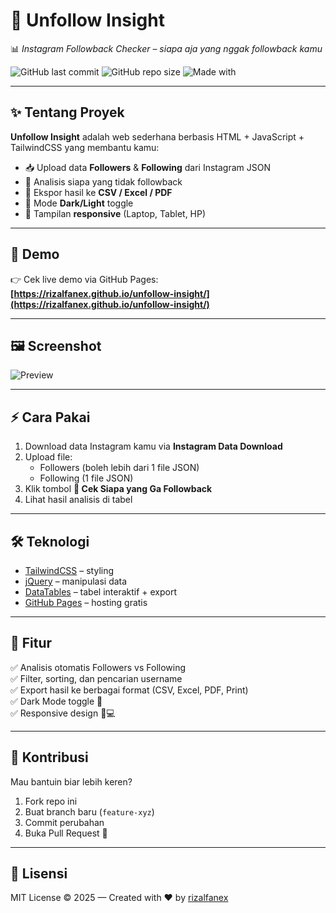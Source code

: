 # 🚀 Unfollow Insight  
📊 *Instagram Followback Checker – siapa aja yang nggak followback kamu*

![GitHub last commit](https://img.shields.io/github/last-commit/USERNAME/unfollow-insight?color=blue&style=flat-square)
![GitHub repo size](https://img.shields.io/github/repo-size/USERNAME/unfollow-insight?color=green&style=flat-square)
![Made with](https://img.shields.io/badge/Made%20with-❤️%20%26%20☕-red?style=flat-square)

---

## ✨ Tentang Proyek
**Unfollow Insight** adalah web sederhana berbasis HTML + JavaScript + TailwindCSS yang membantu kamu:
- 📥 Upload data **Followers** & **Following** dari Instagram JSON
- 🔎 Analisis siapa yang tidak followback
- 📑 Ekspor hasil ke **CSV / Excel / PDF**
- 🌙 Mode **Dark/Light** toggle
- 📱 Tampilan **responsive** (Laptop, Tablet, HP)

---

## 🎥 Demo
👉 Cek live demo via GitHub Pages:  
**[https://rizalfanex.github.io/unfollow-insight/](https://rizalfanex.github.io/unfollow-insight/)**  


---

## 🖼️ Screenshot
![Preview](https://i.ibb.co/J7ZkMSh/unfollow-insight-preview.png)

---

## ⚡ Cara Pakai
1. Download data Instagram kamu via **Instagram Data Download**
2. Upload file:
   - Followers (boleh lebih dari 1 file JSON)
   - Following (1 file JSON)
3. Klik tombol **🚀 Cek Siapa yang Ga Followback**
4. Lihat hasil analisis di tabel

---

## 🛠️ Teknologi
- [TailwindCSS](https://tailwindcss.com/) – styling
- [jQuery](https://jquery.com/) – manipulasi data
- [DataTables](https://datatables.net/) – tabel interaktif + export
- [GitHub Pages](https://pages.github.com/) – hosting gratis

---

## 📌 Fitur
✅ Analisis otomatis Followers vs Following  
✅ Filter, sorting, dan pencarian username  
✅ Export hasil ke berbagai format (CSV, Excel, PDF, Print)  
✅ Dark Mode toggle 🌙  
✅ Responsive design 📱💻  

---

## 🤝 Kontribusi
Mau bantuin biar lebih keren?  
1. Fork repo ini  
2. Buat branch baru (`feature-xyz`)  
3. Commit perubahan  
4. Buka Pull Request 🚀  

---

## 📜 Lisensi
MIT License © 2025 — Created with ❤️ by [rizalfanex](https://github.com/rizalfanex)
